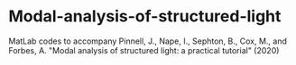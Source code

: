 # Modal-analysis-of-structured-light
MatLab codes to accompany Pinnell, J., Nape, I., Sephton, B., Cox, M., and Forbes, A. "Modal analysis of structured light: a practical tutorial" (2020) 
